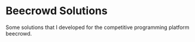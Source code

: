 # Beecrowd Solutions
Some solutions that I developed for the competitive programming platform beecrowd.
